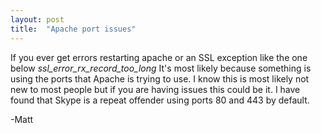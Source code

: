 ```yaml
---
layout: post
title:  "Apache port issues"
---
```


If you ever get errors restarting apache or an SSL exception like the one below
<i>ssl_error_rx_record_too_long</i>
It's most likely because something is using the ports that Apache is trying to use. I know this is most likely not new to most people but if you are having issues this could be it. I have found that Skype is a repeat offender using ports 80 and 443 by default.

-Matt